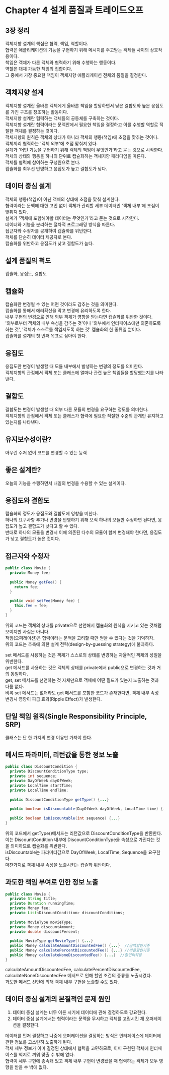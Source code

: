# Chapter 4 설계 품질과 트레이드오프

## 3장 정리
객체지향 설계의 핵심은 협력, 책임, 역할이다.  
협력은 애플리케이션의 기능을 구현하기 위해 메시지를 주고받는 객체들 사이의 상호작용이다.  
책임은 객체가 다른 객체와 협력하기 위해 수행하는 행동이다.  
역할은 대체 가능한 책임의 집합이다.  
그 중에서 가장 중요한 책임이 객체지향 애플리케이션 전체의 품질을 결정한다.  

## 객체지향 설계  
객체지향 설계란 올바른 객체에게 올바른 책임을 할당하면서 낮은 결합도와 높은 응집도를 가진 구조를 창조하는 활동이다.  
객체지향 설계란 협력하는 객체들의 공동체를 구축하는 것이다.  
객체지향 설계란 협력이라는 문맥안에서 필요한 책임을 결정하고 이를 수행할 역할로 적절한 객체를 결정하는 것이다.  
객체지향의 원칙은 객체의 상태가 아니라 객체의 행동(책임)에 초점을 맞추는 것이다.  
객체끼리 협력하는 '객체 외부'에 초점 맞춰져 있다.  
설계가 '어떤 기능을 구현하기 위해 객체의 책임이 무엇인가'라고 묻는 것으로 시작한다.  
객체의 상태와 행동을 하나의 단위로 캡슐화하는 객체지향 패러다임을 따른다.  
객체를 협력에 참여하는 구성원으로 본다.  
캡슐화를 최우선 반영하고 응집도가 높고 결합도가 낮다.  

## 데이터 중심 설계
객체의 행동(책임)이 아닌 객체의 상태에 초점을 맞춰 설계한다.  
협력이라는 문맥에 대한 고민 없이 객체가 관리할 세부 데이터인 '객체 내부'에 초점이 맞춰져 있다.  
설계가 '객체에 포함해야할 데이터는 무엇인가'라고 묻는 것으로 시작한다.  
데이터와 기능을 분리하는 절차적 프로그래밍 방식을 따른다.  
접근자와 수정자를 공개하여 캡슐화를 위반한다.  
객체를 단순히 데이터 제공자로 본다.  
캡슐화를 위반하고 응집도가 낮고 결합도가 높다.  

## 설계 품질의 척도  
캡슐화, 응집도, 결합도  

## 캡슐화  
캡슐화란 변경될 수 있는 어떤 것이라도 감추는 것을 의미한다.  
캡슐화를 통해서 에러확산을 막고 변경에 유리하도록 한다.  
내부 구현의 변경으로 인해 외부 객체가 영향을 받는다면 캡슐화를 위반한 것이다.  
'외부로부터 객체의 내부 속성을 감추는 것'이나 '외부에서 인터페이스에만 의존하도록 하는 것', '객체가 스스로를 책임지도록 하는 것' 캡슐화의 한 종류일 뿐이다.  
캡슐화를 설계의 첫 번째 목표로 삼아야 한다.  

## 응집도
응집도란 변경이 발생할 때 모듈 내부에서 발생하는 변경의 정도를 의미한다.  
객체지향의 관점에서 객체 또는 클래스에 얼마나 관련 높은 책임들을 할당했는지를 나타낸다.  

## 결합도
결합도는 변경이 발생할 때 외부 다른 모듈의 변경을 요구하는 정도를 의미한다.  
객체지향의 관점에서 객체 또는 클래스가 협력에 필요한 적절한 수준의 관계만 유지하고 있는지를 나타낸다.  

## 유지보수성이란?
아무런 주저 없이 코드를 변경할 수 있는 능력  

## 좋은 설계란?
오늘의 기능을 수행하면서 내일의 변경을 수용할 수 있는 설계이다.  

## 응집도와 결합도
캡슐화의 정도가 응집도와 결합도에 영향을 미친다.  
하나의 요구사항 추가나 변경을 반영하기 위해 오직 하나의 모듈만 수정하면 된다면, 응집도가 높고 결합도가 낮다고 할 수 있다.  
반대로 하나의 모듈을 변경시 이에 의존된 다수의 모듈이 함께 변경돼야 한다면, 응집도가 낮고 결합도가 높은 것이다.  

## 접근자와 수정자
```java
public class Movie {
  private Money fee;
  
  public Money getFee() {
    return fee; 
  }
  
  public void setFee(Money fee) {
    this.fee = fee; 
  }
}
```
위의 코드는 객체의 상태를 private으로 선언해서 캡슐화의 원칙을 지키고 있는 것처럼 보이지만 사실은 아니다.  
책임(오퍼레이션)은 협력이라는 문맥을 고려할 때만 얻을 수 있다는 것을 기억하자.  
위의 코드는 추측에 의한 설계 전략(design-by-guessing strategy)에 불과하다.  

set 메서드를 사용하는 것은 객체가 스스로의 상태를 변경하는 자율적인 객체의 성질을 위반한다.  
get 메서드를 사용하는 것은 객체의 상태를 private에서 public으로 변경하는 것과 거의 동일하다.  
get, set 메서드를 선언하는 것 자체만으로 객체에 어떤 필드가 있는지 노출하는 것과 다름 없다.  
비록 set 메서드는 없더라도 get 메서드를 포함한 코드가 존재한다면, 객체 내부 속성 변경시 영향이  파급 효과(Ripple Effect)가 발생한다.  

## 단일 책임 원칙(Single Responsibility Principle, SRP)
클래스는 단 한 가지의 변경 이유만 가져야 한다.  

## 메서드 파라미터, 리턴값을 통한 정보 노출
```java
public class DiscountCondition {
  private DiscountConditionType type;
  private int sequence;
  private DayOfWeek dayOfWeek;
  private LocalTime startTime;
  private LocalTime endTime;
  
  public DiscountConditionType getType() {...}
  
  public boolean isDiscountable(DayOfWeek dayOfWeek, LocalTime time) {...}
  
  public boolean isDiscountable(int sequence) {...}
}
```
위의 코드에서 getType()메서드는 리턴값으로 DiscountConditionType을 반환한다.  
이는 DiscountCondition 내부에 DiscountConditionType을 속성으로 가진다는 것을 의미하므로 캡슐화를 위반한다.  
isDiscountable는 파라미터값으로 DayOfWeek, LocalTime, Sequence을 요구한다.  
마찬가지로 객체 내부 속성을 노출시키는 캡슐화 위반이다.  

## 과도한 책임 부여로 인한 정보 노출
```java
public class Movie {
  private String title;
  private Duration runningTime;
  private Money fee;
  private List<DiscountCondition> discountConditions;
  
  private MovieType movieType;
  private Money discountAmount;
  private double discountPercent;
  
  public MovieType getMovieType() {...}
  public Money calculateAmountDiscountedFee() {...}  //금액할인기준
  public Money calculatePercentDiscountedFee() {...} //비율할인기준
  public Money calculateNoneDiscountedFee() {...}  //할인미적용
}
```
calculateAmountDiscountedFee, calculatePercentDiscountedFee, calculateNoneDiscountedFee 메서드로 인해 할인 조건의 종류를 노출시켰다.  
과도한 메서드 선언에 의해 객체 내부 구현을 노출할 수도 있다.  

## 데이터 중심 설계의 본질적인 문제 원인
1. 데이터 중심 설계는 너무 이른 시기에 데이터에 관해 결정하도록 강요한다.  
2. 데이터 중심 설계에서는 협력이라는 문맥을 무시하고 객체를 고립시킨 채 오퍼레이션을 결정한다.  

데이터를 먼저 결정하고 나중에 오퍼레이션을 결정하는 방식은 인터페이스에 데이터에 관한 정보를 고스란히 노출하게 된다.  
객체 세부 정보가 이미 결정된 상태에서 협력을 고민하므로, 이미 구현된 객체에 인터페이스를 억지로 끼워 맞출 수 밖에 없다.  
협력이 세부 구현에 종속돼 있고 객체 내부 구현이 변경됐을 때 협력하는 객체가 모두 영향을 받을 수 밖에 없다.  

